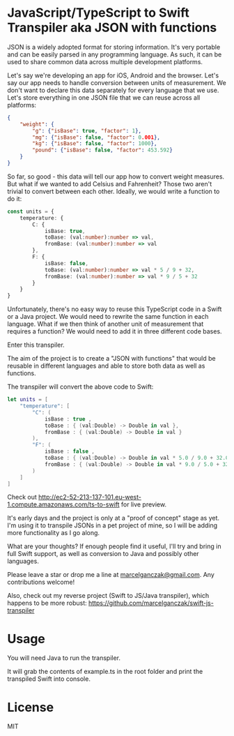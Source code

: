 JavaScript/TypeScript to Swift Transpiler aka JSON with functions
==============

JSON is a widely adopted format for storing information.
It's very portable and can be easily parsed in any programming language.
As such, it can be used to share common data across multiple development platforms.

Let's say we're developing an app for iOS, Android and the browser.
Let's say our app needs to handle conversion between units of measurement.
We don't want to declare this data separately for every language that we use.
Let's store everything in one JSON file that we can reuse across all platforms:
```JSON
{
    "weight": {
        "g": {"isBase": true, "factor": 1},
        "mg": {"isBase": false, "factor": 0.001},
        "kg": {"isBase": false, "factor": 1000},
        "pound": {"isBase": false, "factor": 453.592}
    }
}
```

So far, so good - this data will tell our app how to convert weight measures.
But what if we wanted to add Celsius and Fahrenheit?
Those two aren't trivial to convert between each other.
Ideally, we would write a function to do it:
```TypeScript
const units = {
    temperature: {
        C: {
            isBase: true,
            toBase: (val:number):number => val,
            fromBase: (val:number):number => val
        },
        F: {
            isBase: false,
            toBase: (val:number):number => val * 5 / 9 + 32,
            fromBase: (val:number):number => val * 9 / 5 + 32
        }
    }
}
```

Unfortunately, there's no easy way to reuse this TypeScript code in a Swift or a Java project.
We would need to rewrite the same function in each language.
What if we then think of another unit of measurement that requires a function?
We would need to add it in three different code bases.

Enter this transpiler.

The aim of the project is to create a "JSON with functions" that would be reusable in different languages
and able to store both data as well as functions.

The transpiler will convert the above code to Swift:
```Swift
let units = [
    "temperature": [
        "C": (
            isBase : true ,
            toBase : { (val:Double) -> Double in val },
            fromBase : { (val:Double) -> Double in val }
        ),
        "F": (
            isBase : false ,
            toBase : { (val:Double) -> Double in val * 5.0 / 9.0 + 32.0 },
            fromBase : { (val:Double) -> Double in val * 9.0 / 5.0 + 32.0 }
        )
    ]
]
```

Check out http://ec2-52-213-137-101.eu-west-1.compute.amazonaws.com/ts-to-swift for live preview.

It's early days and the project is only at a "proof of concept" stage as yet.
I'm using it to transpile JSONs in a pet project of mine, so I will be adding more functionality as I go along.

What are your thoughts? If enough people find it useful, I'll try and bring in full Swift support,
as well as conversion to Java and possibly other languages.

Please leave a star or drop me a line at marcelganczak@gmail.com. Any contributions welcome!

Also, check out my reverse project (Swift to JS/Java transpiler), which happens to be more robust:
https://github.com/marcelganczak/swift-js-transpiler

Usage
==============

You will need Java to run the transpiler.

It will grab the contents of example.ts in the root folder and print the transpiled Swift into console.

License
==============

MIT